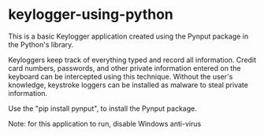 # keylogger-using-python
This is a basic Keylogger application created using the Pynput package in the Python's library.


Keyloggers keep track of everything typed and record all information. Credit card numbers, passwords, and other private information entered on the keyboard can be intercepted using this technique. Without the user's knowledge, keystroke loggers can be installed as malware to steal private information.

Use the "pip install pynput", to install the Pynput package.

Note: for this application to run, disable Windows anti-virus
